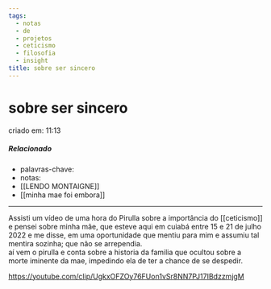 ```yaml
---
tags:
  - notas
  - de
  - projetos
  - ceticismo
  - filosofia
  - insight
title: sobre ser sincero
---
```


# sobre ser sincero

criado em: 11:13

##### Relacionado

- palavras-chave:
- notas:
- [[LENDO MONTAIGNE]]
- [[minha mae foi embora]]
---

Assisti um vídeo de uma hora do Pirulla sobre a importância do [[ceticismo]] e pensei sobre minha mãe, que esteve aqui em cuiabá entre 15 e 21 de julho 2022 e me disse, em uma oportunidade que mentiu para mim e assumiu tal mentira sozinha; que não se arrependia.  
aí vem o pirulla e conta sobre a historia da familia que ocultou sobre a morte iminente da mae, impedindo ela de ter a chance de se despedir.

https://youtube.com/clip/UgkxOFZOy76FUon1vSr8NN7PJ17IBdzzmjgM

